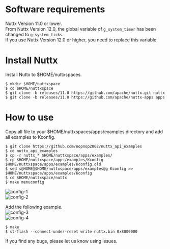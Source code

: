 # Software requirements   
Nuttx Version 11.0 or lower.   
From Nuttx Version 12.0, the global variable of ```g_system_timer``` has been changed to ```g_system_ticks```.   
If you use Nuttx Version 12.0 or higher, you need to replace this variable.   

# Install Nuttx   
Install Nuttx to $HOME/nuttxspaces.   
```
$ mkdir $HOME/nuttxspace
$ cd $HOME/nuttxspace
$ git clone -b releases/11.0 https://github.com/apache/nuttx.git nuttx
$ git clone -b releases/11.0 https://github.com/apache/nuttx-apps apps
```

# How to use   
Copy all file to your $HOME/nuttxspaces/apps/examples directory and add all examples to Kconfig.   


```
$ git clone https://github.com/nopnop2002/nuttx_api_examples   
$ cd nuttx_api_examples   
$ cp -r nuttx_* $HOME/nuttxspace/apps/examples/
$ cp $HOME/nuttxspace/apps/examples/Kconfig $HOME/nuttxspace/apps/examples/Kconfig.old
$ sed s@HOME@$HOME/nuttxspace/apps/examples@g Kconfig >> $HOME/nuttxspace/apps/examples/Kconfig
$ cd $HOME/nuttxspace/nuttx
$ make menuconfig    
```

![config-1](https://github.com/nopnop2002/nuttx_api_examples/assets/6020549/30f7ac19-2eb6-40ab-9e99-24274ac2281c)   
![config-2](https://github.com/nopnop2002/nuttx_api_examples/assets/6020549/3bcd79c2-f8b6-4b19-8c31-9abb1b25ab9d)   

Add the following example.   
![config-3](https://github.com/nopnop2002/nuttx_api_examples/assets/6020549/8760535e-5fd5-42ab-a946-b0156d13cfbc)   
![config-4](https://github.com/nopnop2002/nuttx_api_examples/assets/6020549/aae1814b-ea77-4a82-bc7e-5cd14a36f631)   
   
```
$ make
$ st-flash --connect-under-reset write nuttx.bin 0x8000000
```

If you find any bugs, please let us know using issues.
